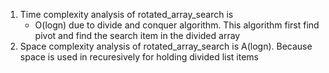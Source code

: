 1. Time complexity analysis of rotated_array_search is
   - O(logn) due to divide and conquer algorithm. This algorithm first find pivot and find the search item in the divided array
2. Space complexity analysis of rotated_array_search is
    A(logn). Because space is used in recuresively for holding divided list items